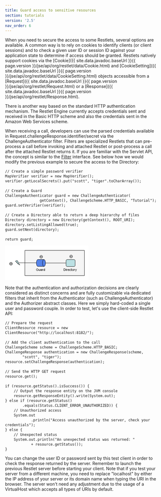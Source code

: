 ```yaml
---
title: Guard access to sensitive resources
section: tutorials
version: '2.5'
nav_order: 6
---
```

When you need to secure the access to some Restlets, several options are
available. A common way is to rely on cookies to identify clients (or
client sessions) and to check a given user ID or session ID against your
application state to determine if access should be granted. Restlets
natively support cookies via the
[Cookie]({{ site.data.javadoc.baseUrl }}{{ page.version }}/jse/api/org/restlet/data/Cookie.html) and
[CookieSetting]({{ site.data.javadoc.baseUrl }}{{ page.version }}/jse/api/org/restlet/data/CookieSetting.html)
objects accessible from a
[Request]({{ site.data.javadoc.baseUrl }}{{ page.version }}/jse/api/org/restlet/Request.html) or a
[Response]({{ site.data.javadoc.baseUrl }}{{ page.version }}/jse/api/org/restlet/Response.html).

There is another way based on the standard HTTP authentication
mechanism. The Restlet Engine currently accepts credentials sent and
received in the Basic HTTP scheme and also the credentials sent in the
Amazon Web Services scheme.

When receiving a call, developers can use the parsed credentials
available in Request.challengeResponse.identifier/secret via the
ChallengeAuthenticator filter. Filters are specialized Restlets that can
pre-process a call before invoking and attached Restlet or post-process
a call after the attached Restlet returns it. If you are familiar with
the Servlet API, the concept is similar to the
[Filter](http://docs.oracle.com/javaee/7/api/javax/servlet/Filter.html)
interface. See below how we would modify the previous example to secure
the access to the Directory:

<pre class="language-java"><code class="language-java">// Create a simple password verifier
MapVerifier verifier = new MapVerifier();
verifier.getLocalSecrets().put("scott", "tiger".toCharArray());

// Create a Guard
ChallengeAuthenticator guard = new ChallengeAuthenticator(
                getContext(), ChallengeScheme.HTTP_BASIC, "Tutorial");
guard.setVerifier(verifier);

// Create a Directory able to return a deep hierarchy of files
Directory directory = new Directory(getContext(), ROOT_URI);
directory.setListingAllowed(true);
guard.setNext(directory);

return guard;
</code></pre>

![](images/tutorial09.png)

Note that the authentication and authorization decisions are clearly
considered as distinct concerns and are fully customizable via dedicated
filters that inherit from the Authenticator (such as
ChallengeAuthenticator) and the Authorizer abstract classes. Here we
simply hard-coded a single user and password couple. In order to test,
let's use the client-side Restlet API:

<pre class="language-java"><code class="language-java">// Prepare the request
ClientResource resource = new ClientResource("http://localhost:8182/");

// Add the client authentication to the call
ChallengeScheme scheme = ChallengeScheme.HTTP_BASIC;
ChallengeResponse authentication = new ChallengeResponse(scheme,
        "scott", "tiger");
resource.setChallengeResponse(authentication);

// Send the HTTP GET request
resource.get();

if (resource.getStatus().isSuccess()) {
    // Output the response entity on the JVM console
    resource.getResponseEntity().write(System.out);
} else if (resource.getStatus()
        .equals(Status.CLIENT_ERROR_UNAUTHORIZED)) {
    // Unauthorized access
    System.out
            .println("Access unauthorized by the server, check your credentials");
} else {
    // Unexpected status
    System.out.println("An unexpected status was returned: "
            + resource.getStatus());
}
</code></pre>

You can change the user ID or password sent by this test client in order
to check the response returned by the server. Remember to launch the
previous Restlet server before starting your client. Note that if you
test your server from a different machine, you need to replace
"localhost" by either the IP address of your server or its domain name
when typing the URI in the browser. The server won't need any adjustment
due to the usage of a VirtualHost which accepts all types of URIs by
default.

